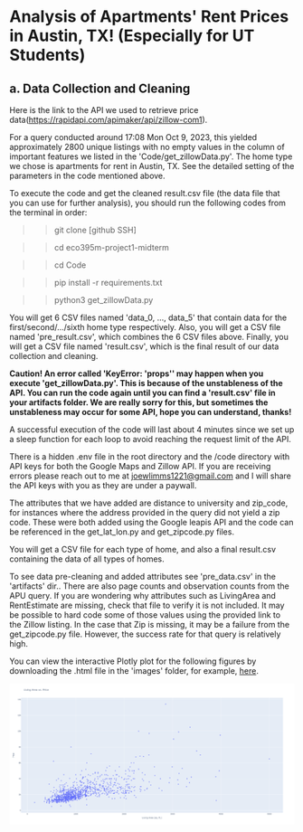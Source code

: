 Analysis of Apartments' Rent Prices in Austin, TX!
(Especially for UT Students)
====  

a. Data Collection and Cleaning
-------  

Here is the link to the API we used to retrieve price data(https://rapidapi.com/apimaker/api/zillow-com1). 

For a query conducted around 17:08 Mon Oct 9, 2023, this yielded approximately 2800 unique listings with no empty values in the column of important features we listed in the 'Code/get_zillowData.py'. The home type we chose is apartments for rent in Austin, TX. See the detailed setting of the parameters in the code mentioned above. 

To execute the code and get the cleaned result.csv file (the data file that you can use for further analysis), you should run the following codes from the terminal in order: 

>> git clone [github SSH]

>> cd eco395m-project1-midterm

>> cd Code  

>> pip install -r requirements.txt

>> python3 get_zillowData.py

You will get 6 CSV files named 'data_0, ..., data_5' that contain data for the first/second/.../sixth home type respectively. Also, you will get a CSV file named 'pre_result.csv', which combines the 6 CSV files above. Finally, you will get a CSV file named 'result.csv', which is the final result of our data collection and cleaning.  

**Caution! An error called 'KeyError: 'props'' may happen when you execute 'get_zillowData.py'. This is because of the unstableness of the API. You can run the code again until you can find a 'result.csv' file in your artifacts folder. We are really sorry for this, but sometimes the unstableness may occur for some API, hope you can understand, thanks!** 

   
A successful execution of the code will last about 4 minutes since we set up a sleep function for each loop to avoid reaching the request limit of the API. 


There is a hidden .env file in the root directory and the /code directory with API keys for both the Google Maps and Zillow API. If you are receiving errors please reach out to me at joewlimms1221@gmail.com and I will share the API keys with you as they are under a paywall.

The attributes that we have added are distance to university and zip_code, for instances where the address provided in the query did not yield a zip code.  These were both added using the Google leapis API and the code can be referenced in the get_lat_lon.py and get_zipcode.py files.  


You will get a CSV file for each type of home, and also a final result.csv containing the data of all types of homes.

To see data pre-cleaning and added attributes see 'pre_data.csv' in the 'artifacts' dir..  There are also page counts and observation counts from the APU query.  If you are wondering why attributes such as LivingArea and RentEstimate are missing, check that file to verify it is not included.  It may be possible to hard code some of those values using the provided link to the Zillow listing.  In the case that Zip is missing, it may be a failure from the get_zipcode.py file. However, the success rate for that query is relatively high.   


You can view the interactive Plotly plot for the following figures by downloading the .html file in the 'images' folder, for example, [here](images/LA_P_scatter_plot.html).

  
![LA_P_scatter_plot](images/LA_P_scatter_plot.png)





